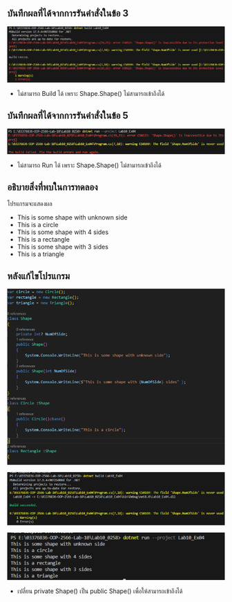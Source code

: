 ## บันทึกผลที่ได้จากการรันคำสั่งในข้อ 3

![pic](/Pictures/pic-7.png)

- ไม่สามารถ Build ได้ เพราะ Shape.Shape() ไม่สามารถเข้าถึงได้

## บันทึกผลที่ได้จากการรันคำสั่งในข้อ 5

![pic](/Pictures/pic-8.png)

- ไม่สามารถ Run ได้ เพราะ Shape.Shape() ไม่สามารถเข้าถึงได้

## อธิบายสิ่งที่พบในการทดลอง

โปรแกรมจะแสดงผล

- This is some shape with unknown side
- This is a circle
- This is some shape with 4 sides
- This is a rectangle
- This is some shape with 3 sides
- This is a triangle

## หลังแก้ไขโปรแกรม

![pic](/Pictures/pic-11.png)

![pic](/Pictures/pic-9.png)

![pic](/Pictures/pic-10.png)

- เปลี่ยน private Shape() เป็น public Shape() เพื่อให้สามารถเข้าถึงได้